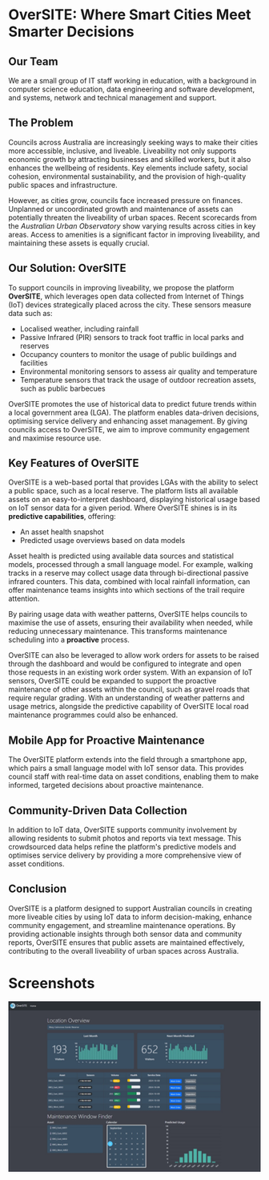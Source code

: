 # OverSITE: Where Smart Cities Meet Smarter Decisions

## Our Team

We are a small group of IT staff working in education, with a background in computer science education, data engineering and software development, and systems, network and technical management and support.

## The Problem

Councils across Australia are increasingly seeking ways to make their cities more accessible, inclusive, and liveable. Liveability not only supports economic growth by attracting businesses and skilled workers, but it also enhances the wellbeing of residents. Key elements include safety, social cohesion, environmental sustainability, and the provision of high-quality public spaces and infrastructure.

However, as cities grow, councils face increased pressure on finances. Unplanned or uncoordinated growth and maintenance of assets can potentially threaten the liveability of urban spaces. Recent scorecards from the _Australian Urban Observatory_ show varying results across cities in key areas. Access to amenities is a significant factor in improving liveability, and maintaining these assets is equally crucial.

## Our Solution: OverSITE

To support councils in improving liveability, we propose the platform **OverSITE**, which leverages open data collected from Internet of Things (IoT) devices strategically placed across the city. These sensors measure data such as:

*   Localised weather, including rainfall
*   Passive Infrared (PIR) sensors to track foot traffic in local parks and reserves
*   Occupancy counters to monitor the usage of public buildings and facilities
*   Environmental monitoring sensors to assess air quality and temperature
*   Temperature sensors that track the usage of outdoor recreation assets, such as public barbecues

OverSITE promotes the use of historical data to predict future trends within a local government area (LGA). The platform enables data-driven decisions, optimising service delivery and enhancing asset management. By giving councils access to OverSITE, we aim to improve community engagement and maximise resource use.

## Key Features of OverSITE

OverSITE is a web-based portal that provides LGAs with the ability to select a public space, such as a local reserve. The platform lists all available assets on an easy-to-interpret dashboard, displaying historical usage based on IoT sensor data for a given period. Where OverSITE shines is in its **predictive capabilities**, offering:

*   An asset health snapshot
*   Predicted usage overviews based on data models

Asset health is predicted using available data sources and statistical models, processed through a small language model. For example, walking tracks in a reserve may collect usage data through bi-directional passive infrared counters. This data, combined with local rainfall information, can offer maintenance teams insights into which sections of the trail require attention.

By pairing usage data with weather patterns, OverSITE helps councils to maximise the use of assets, ensuring their availability when needed, while reducing unnecessary maintenance. This transforms maintenance scheduling into a **proactive** process.

OverSITE can also be leveraged to allow work orders for assets to be raised through the dashboard and would be configured to integrate and open those requests in an existing work order system. With an expansion of IoT sensors, OverSITE could be expanded to support the proactive maintenance of other assets within the council, such as gravel roads that require regular grading. With an understanding of weather patterns and usage metrics, alongside the predictive capability of OverSITE local road maintenance programmes could also be enhanced.

## Mobile App for Proactive Maintenance

The OverSITE platform extends into the field through a smartphone app, which pairs a small language model with IoT sensor data. This provides council staff with real-time data on asset conditions, enabling them to make informed, targeted decisions about proactive maintenance.

## Community-Driven Data Collection

In addition to IoT data, OverSITE supports community involvement by allowing residents to submit photos and reports via text message. This crowdsourced data helps refine the platform's predictive models and optimises service delivery by providing a more comprehensive view of asset conditions.

## Conclusion

OverSITE is a platform designed to support Australian councils in creating more liveable cities by using IoT data to inform decision-making, enhance community engagement, and streamline maintenance operations. By providing actionable insights through both sensor data and community reports, OverSITE ensures that public assets are maintained effectively, contributing to the overall liveability of urban spaces across Australia.


# Screenshots
![Project Homepage](_EVIDENCE/Project.jpeg)